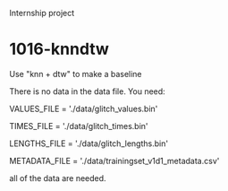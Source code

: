 Internship project
# 1016-knndtw
Use "knn + dtw" to make a baseline

There is no data in the data file. You need:

VALUES_FILE = './data/glitch_values.bin'

TIMES_FILE = './data/glitch_times.bin'

LENGTHS_FILE = './data/glitch_lengths.bin'

METADATA_FILE = './data/trainingset_v1d1_metadata.csv'

all of the data are needed.
